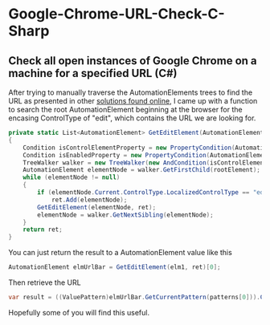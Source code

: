 # Google-Chrome-URL-Check-C-Sharp

## Check all open instances of Google Chrome on a machine for a specified URL (C#)

After trying to manually traverse the AutomationElements trees to find the URL as presented in other [solutions found online](https://stackoverflow.com/questions/18897070/getting-the-current-tabs-url-from-google-chrome-using-c-sharp), I came up with a function to search the root AutomationElement beginning at the browser for the encasing ControlType of "edit", which contains the URL we are looking for. 
```c#
private static List<AutomationElement> GetEditElement(AutomationElement rootElement, List<AutomationElement> ret)
{
    Condition isControlElementProperty = new PropertyCondition(AutomationElement.IsControlElementProperty, true);
    Condition isEnabledProperty = new PropertyCondition(AutomationElement.IsEnabledProperty, true);
    TreeWalker walker = new TreeWalker(new AndCondition(isControlElementProperty, isEnabledProperty));
    AutomationElement elementNode = walker.GetFirstChild(rootElement);
    while (elementNode != null)
    {
        if (elementNode.Current.ControlType.LocalizedControlType == "edit")
            ret.Add(elementNode);
        GetEditElement(elementNode, ret);
        elementNode = walker.GetNextSibling(elementNode);
    }
    return ret;
}
```
You can just return the result to a AutomationElement value like this
```c#
AutomationElement elmUrlBar = GetEditElement(elm1, ret)[0];
```

Then retrieve the URL 
```c#
var result = ((ValuePattern)elmUrlBar.GetCurrentPattern(patterns[0])).Current.Value;
```

Hopefully some of you will find this useful.
